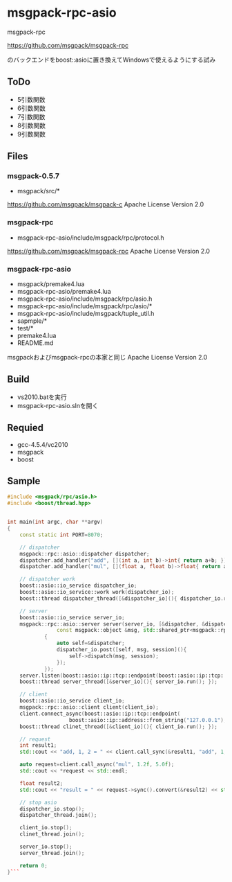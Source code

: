 msgpack-rpc-asio
================
msgpack-rpc

<https://github.com/msgpack/msgpack-rpc>

のバックエンドをboost::asioに置き換えてWindowsで使えるようにする試み

ToDo
----
* 5引数関数
* 6引数関数
* 7引数関数
* 8引数関数
* 9引数関数

Files
-----
### msgpack-0.5.7
* msgpack/src/*

<https://github.com/msgpack/msgpack-c>
Apache License Version 2.0

### msgpack-rpc
* msgpack-rpc-asio/include/msgpack/rpc/protocol.h

<https://github.com/msgpack/msgpack-rpc>
Apache License Version 2.0

### msgpack-rpc-asio
* msgpack/premake4.lua
* msgpack-rpc-asio/premake4.lua
* msgpack-rpc-asio/include/msgpack/rpc/asio.h
* msgpack-rpc-asio/include/msgpack/rpc/asio/*
* msgpack-rpc-asio/include/msgpack/tuple_util.h
* sapmple/*
* test/*
* premake4.lua
* README.md

msgpackおよびmsgpack-rpcの本家と同じ Apache License Version 2.0

Build
-----
- vs2010.batを実行
- msgpack-rpc-asio.slnを開く

Requied
-------
* gcc-4.5.4/vc2010
* msgpack
* boost

Sample
------
```c++
#include <msgpack/rpc/asio.h>
#include <boost/thread.hpp>


int main(int argc, char **argv)
{
    const static int PORT=8070;

    // dispatcher
    msgpack::rpc::asio::dispatcher dispatcher;
    dispatcher.add_handler("add", [](int a, int b)->int{ return a+b; });
    dispatcher.add_handler("mul", [](float a, float b)->float{ return a*b; });

    // dispatcher work
    boost::asio::io_service dispatcher_io;
    boost::asio::io_service::work work(dispatcher_io);
    boost::thread dispatcher_thread([&dispatcher_io](){ dispatcher_io.run(); });

    // server
    boost::asio::io_service server_io;
    msgpack::rpc::asio::server server(server_io, [&dispatcher, &dispatcher_io](
                const msgpack::object &msg, std::shared_ptr<msgpack::rpc::asio::session> session)
            {
                auto self=&dispatcher;
                dispatcher_io.post([self, msg, session](){
                    self->dispatch(msg, session);
                });
            });
    server.listen(boost::asio::ip::tcp::endpoint(boost::asio::ip::tcp::v4(), PORT));
    boost::thread server_thread([&server_io](){ server_io.run(); });

    // client
    boost::asio::io_service client_io;
    msgpack::rpc::asio::client client(client_io); 
    client.connect_async(boost::asio::ip::tcp::endpoint(
                    boost::asio::ip::address::from_string("127.0.0.1"), PORT));
    boost::thread clinet_thread([&client_io](){ client_io.run(); });

    // request
	int result1;
    std::cout << "add, 1, 2 = " << client.call_sync(&result1, "add", 1, 2) << std::endl;

    auto request=client.call_async("mul", 1.2f, 5.0f);
    std::cout << *request << std::endl;

    float result2;
    std::cout << "result = " << request->sync().convert(&result2) << std::endl;

    // stop asio
	dispatcher_io.stop();
    dispatcher_thread.join();

    client_io.stop();
    clinet_thread.join();

    server_io.stop();
    server_thread.join();

    return 0;
}```
